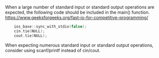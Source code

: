 When a large number of standard input or standard output operations are expected, the following code should be included in the main() function.
https://www.geeksforgeeks.org/fast-io-for-competitive-programming/

```cpp
    ios_base::sync_with_stdio(false); 
    cin.tie(NULL);
    cout.tie(NULL);
```

When expecting numerous standard input or standard output operations, consider using scanf/printf instead of cin/cout.